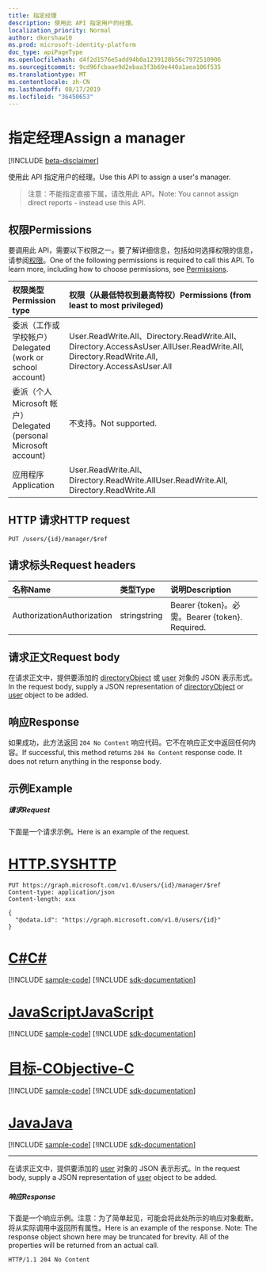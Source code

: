 ```yaml
---
title: 指定经理
description: 使用此 API 指定用户的经理。
localization_priority: Normal
author: dkershaw10
ms.prod: microsoft-identity-platform
doc_type: apiPageType
ms.openlocfilehash: d4f2d1576e5add94b0a1239120b56c7972510906
ms.sourcegitcommit: 9cd96fcbaae9d2ebaa3f3b69e440a1aea106f535
ms.translationtype: MT
ms.contentlocale: zh-CN
ms.lasthandoff: 08/17/2019
ms.locfileid: "36450653"
---
```

# <a name="assign-a-manager"></a><span data-ttu-id="21494-103">指定经理</span><span class="sxs-lookup"><span data-stu-id="21494-103">Assign a manager</span></span>

[!INCLUDE [beta-disclaimer](../../includes/beta-disclaimer.md)]

<span data-ttu-id="21494-104">使用此 API 指定用户的经理。</span><span class="sxs-lookup"><span data-stu-id="21494-104">Use this API to assign a user's manager.</span></span>
> <span data-ttu-id="21494-105">注意：不能指定直接下属，请改用此 API。</span><span class="sxs-lookup"><span data-stu-id="21494-105">Note: You cannot assign direct reports - instead use this API.</span></span>

## <a name="permissions"></a><span data-ttu-id="21494-106">权限</span><span class="sxs-lookup"><span data-stu-id="21494-106">Permissions</span></span>
<span data-ttu-id="21494-p101">要调用此 API，需要以下权限之一。要了解详细信息，包括如何选择权限的信息，请参阅[权限](/graph/permissions-reference)。</span><span class="sxs-lookup"><span data-stu-id="21494-p101">One of the following permissions is required to call this API. To learn more, including how to choose permissions, see [Permissions](/graph/permissions-reference).</span></span>

|<span data-ttu-id="21494-109">权限类型</span><span class="sxs-lookup"><span data-stu-id="21494-109">Permission type</span></span>      | <span data-ttu-id="21494-110">权限（从最低特权到最高特权）</span><span class="sxs-lookup"><span data-stu-id="21494-110">Permissions (from least to most privileged)</span></span>              |
|:--------------------|:---------------------------------------------------------|
|<span data-ttu-id="21494-111">委派（工作或学校帐户）</span><span class="sxs-lookup"><span data-stu-id="21494-111">Delegated (work or school account)</span></span> | <span data-ttu-id="21494-112">User.ReadWrite.All、Directory.ReadWrite.All、Directory.AccessAsUser.All</span><span class="sxs-lookup"><span data-stu-id="21494-112">User.ReadWrite.All, Directory.ReadWrite.All, Directory.AccessAsUser.All</span></span>    |
|<span data-ttu-id="21494-113">委派（个人 Microsoft 帐户）</span><span class="sxs-lookup"><span data-stu-id="21494-113">Delegated (personal Microsoft account)</span></span> | <span data-ttu-id="21494-114">不支持。</span><span class="sxs-lookup"><span data-stu-id="21494-114">Not supported.</span></span>    |
|<span data-ttu-id="21494-115">应用程序</span><span class="sxs-lookup"><span data-stu-id="21494-115">Application</span></span> | <span data-ttu-id="21494-116">User.ReadWrite.All、Directory.ReadWrite.All</span><span class="sxs-lookup"><span data-stu-id="21494-116">User.ReadWrite.All, Directory.ReadWrite.All</span></span> |

## <a name="http-request"></a><span data-ttu-id="21494-117">HTTP 请求</span><span class="sxs-lookup"><span data-stu-id="21494-117">HTTP request</span></span>
<!-- { "blockType": "ignored" } -->
```http
PUT /users/{id}/manager/$ref
```
## <a name="request-headers"></a><span data-ttu-id="21494-118">请求标头</span><span class="sxs-lookup"><span data-stu-id="21494-118">Request headers</span></span>
| <span data-ttu-id="21494-119">名称</span><span class="sxs-lookup"><span data-stu-id="21494-119">Name</span></span>       | <span data-ttu-id="21494-120">类型</span><span class="sxs-lookup"><span data-stu-id="21494-120">Type</span></span> | <span data-ttu-id="21494-121">说明</span><span class="sxs-lookup"><span data-stu-id="21494-121">Description</span></span>|
|:---------------|:--------|:----------|
| <span data-ttu-id="21494-122">Authorization</span><span class="sxs-lookup"><span data-stu-id="21494-122">Authorization</span></span>  | <span data-ttu-id="21494-123">string</span><span class="sxs-lookup"><span data-stu-id="21494-123">string</span></span>  | <span data-ttu-id="21494-p102">Bearer {token}。必需。</span><span class="sxs-lookup"><span data-stu-id="21494-p102">Bearer {token}. Required.</span></span> |

## <a name="request-body"></a><span data-ttu-id="21494-126">请求正文</span><span class="sxs-lookup"><span data-stu-id="21494-126">Request body</span></span>
<span data-ttu-id="21494-127">在请求正文中，提供要添加的 [directoryObject](../resources/directoryobject.md) 或 [user](../resources/user.md) 对象的 JSON 表示形式。</span><span class="sxs-lookup"><span data-stu-id="21494-127">In the request body, supply a JSON representation of [directoryObject](../resources/directoryobject.md) or [user](../resources/user.md) object to be added.</span></span>

## <a name="response"></a><span data-ttu-id="21494-128">响应</span><span class="sxs-lookup"><span data-stu-id="21494-128">Response</span></span>

<span data-ttu-id="21494-p103">如果成功，此方法返回 `204 No Content` 响应代码。它不在响应正文中返回任何内容。</span><span class="sxs-lookup"><span data-stu-id="21494-p103">If successful, this method returns `204 No Content` response code. It does not return anything in the response body.</span></span>

## <a name="example"></a><span data-ttu-id="21494-131">示例</span><span class="sxs-lookup"><span data-stu-id="21494-131">Example</span></span>
##### <a name="request"></a><span data-ttu-id="21494-132">请求</span><span class="sxs-lookup"><span data-stu-id="21494-132">Request</span></span>
<span data-ttu-id="21494-133">下面是一个请求示例。</span><span class="sxs-lookup"><span data-stu-id="21494-133">Here is an example of the request.</span></span>

# <a name="httptabhttp"></a>[<span data-ttu-id="21494-134">HTTP.SYS</span><span class="sxs-lookup"><span data-stu-id="21494-134">HTTP</span></span>](#tab/http)
<!-- {
  "blockType": "request",
  "name": "create_manager_for_user"
}-->
```http
PUT https://graph.microsoft.com/v1.0/users/{id}/manager/$ref
Content-type: application/json
Content-length: xxx

{
  "@odata.id": "https://graph.microsoft.com/v1.0/users/{id}"
}
```
# <a name="ctabcsharp"></a>[<span data-ttu-id="21494-135">C#</span><span class="sxs-lookup"><span data-stu-id="21494-135">C#</span></span>](#tab/csharp)
[!INCLUDE [sample-code](../includes/snippets/csharp/create-manager-for-user-csharp-snippets.md)]
[!INCLUDE [sdk-documentation](../includes/snippets/snippets-sdk-documentation-link.md)]

# <a name="javascripttabjavascript"></a>[<span data-ttu-id="21494-136">JavaScript</span><span class="sxs-lookup"><span data-stu-id="21494-136">JavaScript</span></span>](#tab/javascript)
[!INCLUDE [sample-code](../includes/snippets/javascript/create-manager-for-user-javascript-snippets.md)]
[!INCLUDE [sdk-documentation](../includes/snippets/snippets-sdk-documentation-link.md)]

# <a name="objective-ctabobjc"></a>[<span data-ttu-id="21494-137">目标-C</span><span class="sxs-lookup"><span data-stu-id="21494-137">Objective-C</span></span>](#tab/objc)
[!INCLUDE [sample-code](../includes/snippets/objc/create-manager-for-user-objc-snippets.md)]
[!INCLUDE [sdk-documentation](../includes/snippets/snippets-sdk-documentation-link.md)]

# <a name="javatabjava"></a>[<span data-ttu-id="21494-138">Java</span><span class="sxs-lookup"><span data-stu-id="21494-138">Java</span></span>](#tab/java)
[!INCLUDE [sample-code](../includes/snippets/java/create-manager-for-user-java-snippets.md)]
[!INCLUDE [sdk-documentation](../includes/snippets/snippets-sdk-documentation-link.md)]

---

<span data-ttu-id="21494-139">在请求正文中，提供要添加的 [user](../resources/user.md) 对象的 JSON 表示形式。</span><span class="sxs-lookup"><span data-stu-id="21494-139">In the request body, supply a JSON representation of [user](../resources/user.md) object to be added.</span></span>
##### <a name="response"></a><span data-ttu-id="21494-140">响应</span><span class="sxs-lookup"><span data-stu-id="21494-140">Response</span></span>
<span data-ttu-id="21494-p104">下面是一个响应示例。注意：为了简单起见，可能会将此处所示的响应对象截断。将从实际调用中返回所有属性。</span><span class="sxs-lookup"><span data-stu-id="21494-p104">Here is an example of the response. Note: The response object shown here may be truncated for brevity. All of the properties will be returned from an actual call.</span></span>
<!-- {
  "blockType": "response",
  "truncated": true,
  "@odata.type": "microsoft.graph.directoryObject"
} -->
```http
HTTP/1.1 204 No Content
```

<!-- uuid: 8fcb5dbc-d5aa-4681-8e31-b001d5168d79
2015-10-25 14:57:30 UTC -->
<!--
{
  "type": "#page.annotation",
  "description": "Create member",
  "keywords": "",
  "section": "documentation",
  "tocPath": "",
  "suppressions": [
  ]
}
-->
